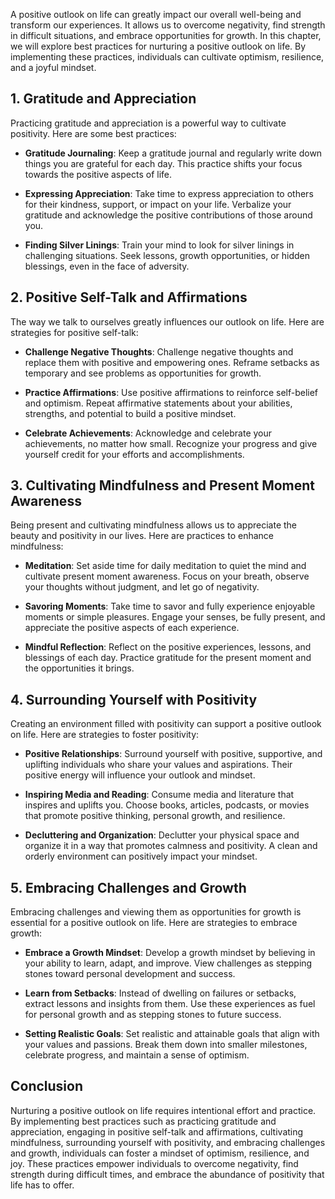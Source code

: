 
A positive outlook on life can greatly impact our overall well-being and transform our experiences. It allows us to overcome negativity, find strength in difficult situations, and embrace opportunities for growth. In this chapter, we will explore best practices for nurturing a positive outlook on life. By implementing these practices, individuals can cultivate optimism, resilience, and a joyful mindset.

**1. Gratitude and Appreciation**
---------------------------------

Practicing gratitude and appreciation is a powerful way to cultivate positivity. Here are some best practices:

* **Gratitude Journaling**: Keep a gratitude journal and regularly write down things you are grateful for each day. This practice shifts your focus towards the positive aspects of life.

* **Expressing Appreciation**: Take time to express appreciation to others for their kindness, support, or impact on your life. Verbalize your gratitude and acknowledge the positive contributions of those around you.

* **Finding Silver Linings**: Train your mind to look for silver linings in challenging situations. Seek lessons, growth opportunities, or hidden blessings, even in the face of adversity.

**2. Positive Self-Talk and Affirmations**
------------------------------------------

The way we talk to ourselves greatly influences our outlook on life. Here are strategies for positive self-talk:

* **Challenge Negative Thoughts**: Challenge negative thoughts and replace them with positive and empowering ones. Reframe setbacks as temporary and see problems as opportunities for growth.

* **Practice Affirmations**: Use positive affirmations to reinforce self-belief and optimism. Repeat affirmative statements about your abilities, strengths, and potential to build a positive mindset.

* **Celebrate Achievements**: Acknowledge and celebrate your achievements, no matter how small. Recognize your progress and give yourself credit for your efforts and accomplishments.

**3. Cultivating Mindfulness and Present Moment Awareness**
-----------------------------------------------------------

Being present and cultivating mindfulness allows us to appreciate the beauty and positivity in our lives. Here are practices to enhance mindfulness:

* **Meditation**: Set aside time for daily meditation to quiet the mind and cultivate present moment awareness. Focus on your breath, observe your thoughts without judgment, and let go of negativity.

* **Savoring Moments**: Take time to savor and fully experience enjoyable moments or simple pleasures. Engage your senses, be fully present, and appreciate the positive aspects of each experience.

* **Mindful Reflection**: Reflect on the positive experiences, lessons, and blessings of each day. Practice gratitude for the present moment and the opportunities it brings.

**4. Surrounding Yourself with Positivity**
-------------------------------------------

Creating an environment filled with positivity can support a positive outlook on life. Here are strategies to foster positivity:

* **Positive Relationships**: Surround yourself with positive, supportive, and uplifting individuals who share your values and aspirations. Their positive energy will influence your outlook and mindset.

* **Inspiring Media and Reading**: Consume media and literature that inspires and uplifts you. Choose books, articles, podcasts, or movies that promote positive thinking, personal growth, and resilience.

* **Decluttering and Organization**: Declutter your physical space and organize it in a way that promotes calmness and positivity. A clean and orderly environment can positively impact your mindset.

**5. Embracing Challenges and Growth**
--------------------------------------

Embracing challenges and viewing them as opportunities for growth is essential for a positive outlook on life. Here are strategies to embrace growth:

* **Embrace a Growth Mindset**: Develop a growth mindset by believing in your ability to learn, adapt, and improve. View challenges as stepping stones toward personal development and success.

* **Learn from Setbacks**: Instead of dwelling on failures or setbacks, extract lessons and insights from them. Use these experiences as fuel for personal growth and as stepping stones to future success.

* **Setting Realistic Goals**: Set realistic and attainable goals that align with your values and passions. Break them down into smaller milestones, celebrate progress, and maintain a sense of optimism.

**Conclusion**
--------------

Nurturing a positive outlook on life requires intentional effort and practice. By implementing best practices such as practicing gratitude and appreciation, engaging in positive self-talk and affirmations, cultivating mindfulness, surrounding yourself with positivity, and embracing challenges and growth, individuals can foster a mindset of optimism, resilience, and joy. These practices empower individuals to overcome negativity, find strength during difficult times, and embrace the abundance of positivity that life has to offer.
